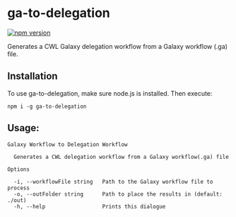 # ga-to-delegation

[![npm version](https://badge.fury.io/js/ga-to-delegation.svg)](https://badge.fury.io/js/ga-to-delegation)

Generates a CWL Galaxy delegation workflow from a Galaxy workflow (.ga) file.

## Installation
To use ga-to-delegation, make sure node.js is installed. Then execute:

`npm i -g ga-to-delegation`
## Usage:
```
Galaxy Workflow to Delegation Workflow

  Generates a CWL delegation workflow from a Galaxy workflow(.ga) file 

Options

  -i, --workflowFile string   Path to the Galaxy workflow file to process   
  -o, --outFolder string      Path to place the results in (default: ./out) 
  -h, --help                  Prints this dialogue   
```
